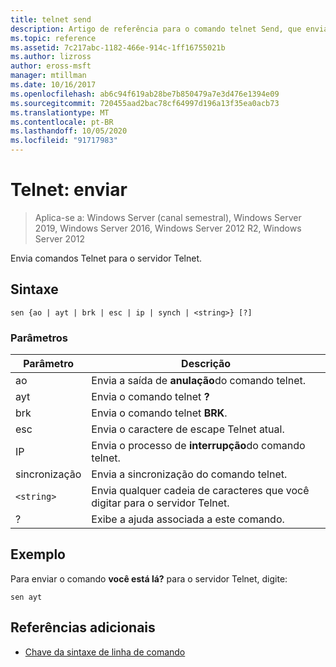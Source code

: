 ```yaml
---
title: telnet send
description: Artigo de referência para o comando telnet Send, que envia comandos Telnet para o servidor Telnet.
ms.topic: reference
ms.assetid: 7c217abc-1182-466e-914c-1ff16755021b
ms.author: lizross
author: eross-msft
manager: mtillman
ms.date: 10/16/2017
ms.openlocfilehash: ab6c94f619ab28be7b850479a7e3d476e1394e09
ms.sourcegitcommit: 720455aad2bac78cf64997d196a13f35ea0acb73
ms.translationtype: MT
ms.contentlocale: pt-BR
ms.lasthandoff: 10/05/2020
ms.locfileid: "91717983"
---
```

# <a name="telnet-send"></a>Telnet: enviar

> Aplica-se a: Windows Server (canal semestral), Windows Server 2019, Windows Server 2016, Windows Server 2012 R2, Windows Server 2012

Envia comandos Telnet para o servidor Telnet.

## <a name="syntax"></a>Sintaxe

```
sen {ao | ayt | brk | esc | ip | synch | <string>} [?]
```

### <a name="parameters"></a>Parâmetros

| Parâmetro | Descrição |
|--|--|
| ao | Envia a saída de **anulação**do comando telnet. |
| ayt | Envia o comando telnet **?** |
| brk | Envia o comando telnet **BRK**. |
| esc | Envia o caractere de escape Telnet atual. |
| IP | Envia o processo de **interrupção**do comando telnet. |
| sincronização | Envia a sincronização do comando telnet. |
| `<string>` | Envia qualquer cadeia de caracteres que você digitar para o servidor Telnet. |
| ? | Exibe a ajuda associada a este comando. |

## <a name="example"></a>Exemplo

Para enviar o comando **você está lá?** para o servidor Telnet, digite:

```
sen ayt
```

## <a name="additional-references"></a>Referências adicionais

- [Chave da sintaxe de linha de comando](command-line-syntax-key.md)
